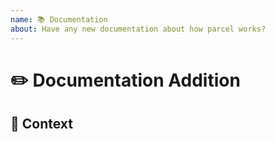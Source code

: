 ```yaml
---
name: 📚 Documentation
about: Have any new documentation about how parcel works?
---
```


<!---
Thanks for filing a pull request 😄 ! Before you submit, please read the following:

Search open/closed issues before submitting since someone might have pushed the same thing before!
-->

# ✏️ Documentation Addition

<!--- A summary of what you added / changed -->

## 🔦 Context

<!--- How has this issue affected you? What are you trying to accomplish? -->

<!--- Providing context helps us understand how documentation should improveso it is most useful in the real world -->

<!-- Love parcel? Please consider supporting our collective:
👉  https://opencollective.com/parcel/donate -->
